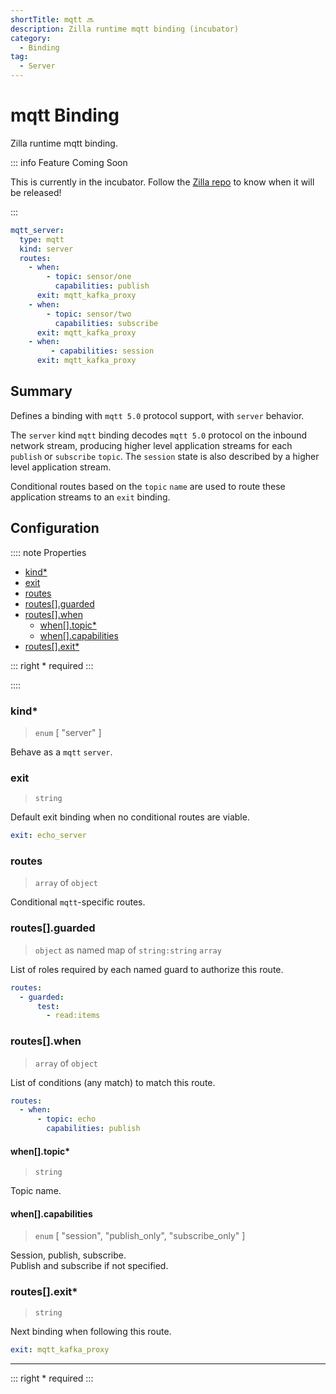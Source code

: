 ```yaml
---
shortTitle: mqtt 🔜
description: Zilla runtime mqtt binding (incubator)
category:
  - Binding
tag:
  - Server
---
```


# mqtt Binding

Zilla runtime mqtt binding.

::: info Feature Coming Soon

This is currently in the incubator. Follow the [Zilla repo](https://github.com/aklivity/zilla/releases) to know when it will be released!

:::

```yaml {2}
mqtt_server:
  type: mqtt
  kind: server
  routes:
    - when:
        - topic: sensor/one
          capabilities: publish
      exit: mqtt_kafka_proxy
    - when:
        - topic: sensor/two
          capabilities: subscribe
      exit: mqtt_kafka_proxy
    - when:
         - capabilities: session
      exit: mqtt_kafka_proxy
```

## Summary

Defines a binding with `mqtt 5.0` protocol support, with `server` behavior.

The `server` kind `mqtt` binding decodes `mqtt 5.0` protocol on the inbound network stream, producing higher level application streams for each `publish` or `subscribe` `topic`. The `session` state is also described by a higher level application stream.

Conditional routes based on the `topic` `name` are used to route these application streams to an `exit` binding.

## Configuration

:::: note Properties

- [kind\*](#kind)
- [exit](#exit)
- [routes](#routes)
- [routes\[\].guarded](#routes-guarded)
- [routes\[\].when](#routes-when)
  - [when\[\].topic\*](#when-topic)
  - [when\[\].capabilities](#when-capabilities)
- [routes\[\].exit\*](#routes-exit)

::: right
\* required
:::

::::

### kind\*

> `enum` [ "server" ]

Behave as a `mqtt` `server`.

### exit

> `string`

Default exit binding when no conditional routes are viable.

```yaml
exit: echo_server
```

### routes

> `array` of `object`

Conditional `mqtt`-specific routes.

### routes[].guarded

> `object` as named map of `string:string` `array`

List of roles required by each named guard to authorize this route.

```yaml
routes:
  - guarded:
      test:
        - read:items
```

### routes[].when

> `array` of `object`

List of conditions (any match) to match this route.

```yaml
routes:
  - when:
      - topic: echo
        capabilities: publish
```

#### when[].topic\*

> `string`

Topic name.

#### when[].capabilities

> `enum` [ "session", "publish_only", "subscribe_only" ]

Session, publish, subscribe.\
Publish and subscribe if not specified.

### routes[].exit\*

> `string`

Next binding when following this route.

```yaml
exit: mqtt_kafka_proxy
```

---

::: right
\* required
:::
